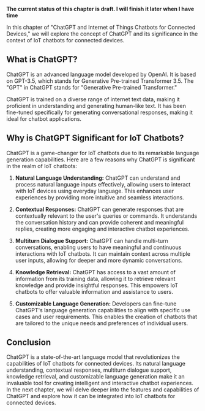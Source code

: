 **The current status of this chapter is draft. I will finish it later when I have time**

In this chapter of "ChatGPT and Internet of Things Chatbots for Connected Devices," we will explore the concept of ChatGPT and its significance in the context of IoT chatbots for connected devices.

**What is ChatGPT?**
--------------------

ChatGPT is an advanced language model developed by OpenAI. It is based on GPT-3.5, which stands for Generative Pre-trained Transformer 3.5. The "GPT" in ChatGPT stands for "Generative Pre-trained Transformer."

ChatGPT is trained on a diverse range of internet text data, making it proficient in understanding and generating human-like text. It has been fine-tuned specifically for generating conversational responses, making it ideal for chatbot applications.

**Why is ChatGPT Significant for IoT Chatbots?**
------------------------------------------------

ChatGPT is a game-changer for IoT chatbots due to its remarkable language generation capabilities. Here are a few reasons why ChatGPT is significant in the realm of IoT chatbots:

1. **Natural Language Understanding:** ChatGPT can understand and process natural language inputs effectively, allowing users to interact with IoT devices using everyday language. This enhances user experiences by providing more intuitive and seamless interactions.

2. **Contextual Responses:** ChatGPT can generate responses that are contextually relevant to the user's queries or commands. It understands the conversation history and can provide coherent and meaningful replies, creating more engaging and interactive chatbot experiences.

3. **Multiturn Dialogue Support:** ChatGPT can handle multi-turn conversations, enabling users to have meaningful and continuous interactions with IoT chatbots. It can maintain context across multiple user inputs, allowing for deeper and more dynamic conversations.

4. **Knowledge Retrieval:** ChatGPT has access to a vast amount of information from its training data, allowing it to retrieve relevant knowledge and provide insightful responses. This empowers IoT chatbots to offer valuable information and assistance to users.

5. **Customizable Language Generation:** Developers can fine-tune ChatGPT's language generation capabilities to align with specific use cases and user requirements. This enables the creation of chatbots that are tailored to the unique needs and preferences of individual users.

**Conclusion**
--------------

ChatGPT is a state-of-the-art language model that revolutionizes the capabilities of IoT chatbots for connected devices. Its natural language understanding, contextual responses, multiturn dialogue support, knowledge retrieval, and customizable language generation make it an invaluable tool for creating intelligent and interactive chatbot experiences. In the next chapter, we will delve deeper into the features and capabilities of ChatGPT and explore how it can be integrated into IoT chatbots for connected devices.
